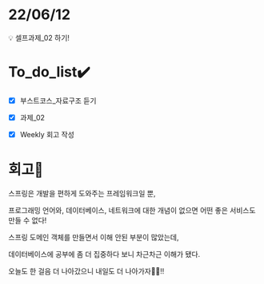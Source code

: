 # 22/06/12
<aside>
💡 셀프과제_02 하기!

</aside>

# To_do_list✔️



- [x]  부스트코스_자료구조 듣기
- [x]  과제_02
- [x]  Weekly 회고 작성


# 회고🤔

스프링은 개발을 편하게 도와주는 프레임워크일 뿐, 

프로그래밍 언어와, 데이터베이스, 네트워크에 대한 개념이 없으면 어떤 좋은 서비스도 만들 수 없다! 

스프링 도메인 객체를 만들면서 이해 안된 부분이 많았는데, 

데이터베이스에 공부에 좀 더 집중하다 보니 차근차근 이해가 됐다.

오늘도 한 걸음 더 나아갔으니 내일도 더 나아가자💪🏻!!

